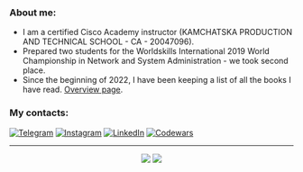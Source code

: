 ### About me:
* I am a certified Cisco Academy instructor (KAMCHATSKA PRODUCTION AND TECHNICAL SCHOOL - CA - 20047096).
* Prepared two students for the Worldskills International 2019 World Championship in Network and System Administration - we took second place.
* Since the beginning of 2022, I have been keeping a list of all the books I have read. [Overview page](https://github.com/pvenv/pvenv/blob/main/reading-list.md).

### My contacts:
[![Telegram](https://img.shields.io/badge/-Telegram-090909?style=for-the-badge&logo=telegram&logoColor=27A0D9)](https://t.me/vpotd)
[![Instagram](https://img.shields.io/badge/-Instagram-090909?style=for-the-badge&logo=instagram&logoColor=B4068E)](https://www.instagram.com/vpotd)
[![LinkedIn](https://img.shields.io/badge/-LinkedIn-090909?style=for-the-badge&logo=linkedin&logoColor=2eb4ec)](https://www.linkedin.com/in/pvenv/)
[![Codewars](https://www.codewars.com/users/Ledgor/badges/micro)](https://www.codewars.com/users/pvenv)

<hr>

<div align="center">
  <span>
    <img src="https://github.com/tdakkota/tdakkota/blob/master/gopher.gif" />
  </span>
  <img src="https://github-profile-trophy.vercel.app/?username=pvenv&theme=darkhub&no-bg=true&no-frame=true">
</div>
